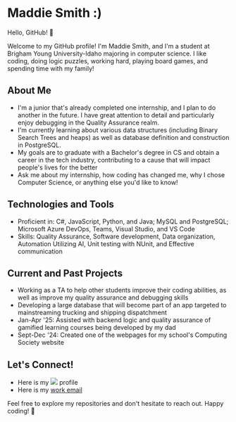 # Maddie Smith :)

Hello, GitHub! 👋

 Welcome to my GitHub profile!
I'm Maddie Smith, and I'm a student at Brigham Young University-Idaho majoring in computer science. I like coding, doing logic puzzles, working hard, playing board games, and spending time with my family!

## About Me

- I'm a junior that's already completed one internship, and I plan to do another in the future. I have great attention to detail and particularly enjoy debugging in the Quality Assurance realm.
- I'm currently learning about various data structures (including Binary Search Trees and heaps) as well as database definition and construction in PostgreSQL.
- My goals are to graduate with a Bachelor's degree in CS and obtain a career in the tech industry, contributing to a cause that will impact people's lives for the better
- Ask me about my internship, how coding has changed me, why I chose Computer Science, or anything else you'd like to know!

## Technologies and Tools

- Proficient in: C#, JavaScript, Python, and Java; MySQL and PostgreSQL; Microsoft Azure DevOps, Teams, Visual Studio, and VS Code
- Skills: Quality Assurance, Software development, Data organization, Automation Utilizing AI, Unit testing with NUnit, and Effective communication

## Current and Past Projects

- Working as a TA to help other students improve their coding abilities, as well as improve my quality assurance and debugging skills
- Developing a large database that will become part of an app targeted to mainstreaming trucking and shipping dispatchment
- Jan-Apr '25: Assisted with backend logic and quality assurance of gamified learning courses being developed by my dad
- Sept-Dec '24: Created one of the webpages for my school's Computing Society website

## Let's Connect!

- Here is my [![](https://img.shields.io/badge/LinkedIn-blue?style=for-the-badge&logo=linkedin&logoColor=white)]() profile
- Here is my [work email](maddielynnsworks@gmail.com)

Feel free to explore my repositories and don't hesitate to reach out. Happy coding! 🚀
